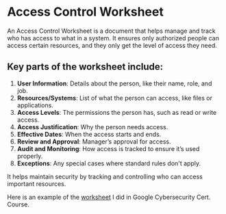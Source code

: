 # Access Control Worksheet

An Access Control Worksheet is a document that helps manage and track who has access to what in a system. It ensures only authorized people can access certain resources, and they only get the level of access they need.

## Key parts of the worksheet include:

1. **User Information**: Details about the person, like their name, role, and job.
2. **Resources/Systems**: List of what the person can access, like files or applications.
3. **Access Levels**: The permissions the person has, such as read or write access.
4. **Access Justification**: Why the person needs access.
5. **Effective Dates**: When the access starts and ends.
6. **Review and Approval**: Manager’s approval for access.
7. **Audit and Monitoring**: How access is tracked to ensure it’s used properly.
8. **Exceptions**: Any special cases where standard rules don't apply.

It helps maintain security by tracking and controlling who can access important resources.

Here is an example of the [worksheet](https://drive.google.com/drive/folders/1L_lkt_PHJAY9pBkUEPccdnP4fOu71MIg?usp=drive_link) I did in Google Cybersecurity Cert. Course.
